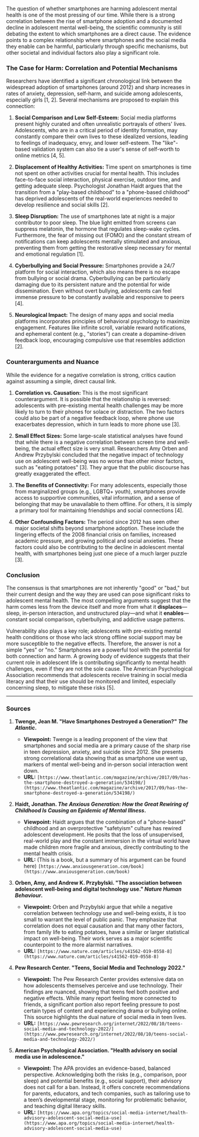 The question of whether smartphones are harming adolescent mental health is one of the most pressing of our time. While there is a strong correlation between the rise of smartphone adoption and a documented decline in adolescent mental well-being, the scientific community is still debating the extent to which smartphones are a direct cause. The evidence points to a complex relationship where smartphones and the social media they enable can be harmful, particularly through specific mechanisms, but other societal and individual factors also play a significant role.

### The Case for Harm: Correlation and Potential Mechanisms

Researchers have identified a significant chronological link between the widespread adoption of smartphones (around 2012) and sharp increases in rates of anxiety, depression, self-harm, and suicide among adolescents, especially girls [1, 2]. Several mechanisms are proposed to explain this connection:

1.  **Social Comparison and Low Self-Esteem:** Social media platforms present highly curated and often unrealistic portrayals of others' lives. Adolescents, who are in a critical period of identity formation, may constantly compare their own lives to these idealized versions, leading to feelings of inadequacy, envy, and lower self-esteem. The "like"-based validation system can also tie a user's sense of self-worth to online metrics [4, 5].

2.  **Displacement of Healthy Activities:** Time spent on smartphones is time not spent on other activities crucial for mental health. This includes face-to-face social interaction, physical exercise, outdoor time, and getting adequate sleep. Psychologist Jonathan Haidt argues that the transition from a "play-based childhood" to a "phone-based childhood" has deprived adolescents of the real-world experiences needed to develop resilience and social skills [2].

3.  **Sleep Disruption:** The use of smartphones late at night is a major contributor to poor sleep. The blue light emitted from screens can suppress melatonin, the hormone that regulates sleep-wake cycles. Furthermore, the fear of missing out (FOMO) and the constant stream of notifications can keep adolescents mentally stimulated and anxious, preventing them from getting the restorative sleep necessary for mental and emotional regulation [1].

4.  **Cyberbullying and Social Pressure:** Smartphones provide a 24/7 platform for social interaction, which also means there is no escape from bullying or social drama. Cyberbullying can be particularly damaging due to its persistent nature and the potential for wide dissemination. Even without overt bullying, adolescents can feel immense pressure to be constantly available and responsive to peers [4].

5.  **Neurological Impact:** The design of many apps and social media platforms incorporates principles of behavioral psychology to maximize engagement. Features like infinite scroll, variable reward notifications, and ephemeral content (e.g., "stories") can create a dopamine-driven feedback loop, encouraging compulsive use that resembles addiction [2].

### Counterarguments and Nuance

While the evidence for a negative correlation is strong, critics caution against assuming a simple, direct causal link.

1.  **Correlation vs. Causation:** This is the most significant counterargument. It is possible that the relationship is reversed: adolescents with pre-existing mental health challenges may be more likely to turn to their phones for solace or distraction. The two factors could also be part of a negative feedback loop, where phone use exacerbates depression, which in turn leads to more phone use [3].

2.  **Small Effect Sizes:** Some large-scale statistical analyses have found that while there is a negative correlation between screen time and well-being, the actual effect size is very small. Researchers Amy Orben and Andrew Przybylski concluded that the negative impact of technology use on adolescent well-being was no worse than other minor factors, such as "eating potatoes" [3]. They argue that the public discourse has greatly exaggerated the effect.

3.  **The Benefits of Connectivity:** For many adolescents, especially those from marginalized groups (e.g., LGBTQ+ youth), smartphones provide access to supportive communities, vital information, and a sense of belonging that may be unavailable to them offline. For others, it is simply a primary tool for maintaining friendships and social connections [4].

4.  **Other Confounding Factors:** The period since 2012 has seen other major societal shifts beyond smartphone adoption. These include the lingering effects of the 2008 financial crisis on families, increased academic pressure, and growing political and social anxieties. These factors could also be contributing to the decline in adolescent mental health, with smartphones being just one piece of a much larger puzzle [3].

### Conclusion

The consensus is that smartphones are not inherently "good" or "bad," but their current design and the way they are used can pose significant risks to adolescent mental health. The most compelling arguments suggest that the harm comes less from the device itself and more from what it **displaces**—sleep, in-person interaction, and unstructured play—and what it **enables**—constant social comparison, cyberbullying, and addictive usage patterns.

Vulnerability also plays a key role; adolescents with pre-existing mental health conditions or those who lack strong offline social support may be more susceptible to the negative effects. Therefore, the answer is not a simple "yes" or "no." Smartphones are a powerful tool with the potential for both connection and harm. A growing body of evidence suggests that their current role in adolescent life is contributing significantly to mental health challenges, even if they are not the sole cause. The American Psychological Association recommends that adolescents receive training in social media literacy and that their use should be monitored and limited, especially concerning sleep, to mitigate these risks [5].

***

### Sources

1.  **Twenge, Jean M. "Have Smartphones Destroyed a Generation?" *The Atlantic*.**
    *   **Viewpoint:** Twenge is a leading proponent of the view that smartphones and social media are a primary cause of the sharp rise in teen depression, anxiety, and suicide since 2012. She presents strong correlational data showing that as smartphone use went up, markers of mental well-being and in-person social interaction went down.
    *   **URL:** `[https://www.theatlantic.com/magazine/archive/2017/09/has-the-smartphone-destroyed-a-generation/534198/](https://www.theatlantic.com/magazine/archive/2017/09/has-the-smartphone-destroyed-a-generation/534198/)`

2.  **Haidt, Jonathan. *The Anxious Generation: How the Great Rewiring of Childhood Is Causing an Epidemic of Mental Illness*.**
    *   **Viewpoint:** Haidt argues that the combination of a "phone-based" childhood and an overprotective "safetyism" culture has rewired adolescent development. He posits that the loss of unsupervised, real-world play and the constant immersion in the virtual world have made children more fragile and anxious, directly contributing to the mental health crisis.
    *   **URL:** (This is a book, but a summary of his argument can be found here) `[https://www.anxiousgeneration.com/book](https://www.anxiousgeneration.com/book)`

3.  **Orben, Amy, and Andrew K. Przybylski. "The association between adolescent well-being and digital technology use." *Nature Human Behaviour*.**
    *   **Viewpoint:** Orben and Przybylski argue that while a negative correlation between technology use and well-being exists, it is too small to warrant the level of public panic. They emphasize that correlation does not equal causation and that many other factors, from family life to eating potatoes, have a similar or larger statistical impact on well-being. Their work serves as a major scientific counterpoint to the more alarmist narratives.
    *   **URL:** `[https://www.nature.com/articles/s41562-019-0558-8](https://www.nature.com/articles/s41562-019-0558-8)`

4.  **Pew Research Center. "Teens, Social Media and Technology 2022."**
    *   **Viewpoint:** The Pew Research Center provides extensive data on how adolescents themselves perceive and use technology. Their findings are nuanced, showing that teens feel both positive and negative effects. While many report feeling more connected to friends, a significant portion also report feeling pressure to post certain types of content and experiencing drama or bullying online. This source highlights the dual nature of social media in teen lives.
    *   **URL:** `[https://www.pewresearch.org/internet/2022/08/10/teens-social-media-and-technology-2022/](https://www.pewresearch.org/internet/2022/08/10/teens-social-media-and-technology-2022/)`

5.  **American Psychological Association. "Health advisory on social media use in adolescence."**
    *   **Viewpoint:** The APA provides an evidence-based, balanced perspective. Acknowledging both the risks (e.g., comparison, poor sleep) and potential benefits (e.g., social support), their advisory does not call for a ban. Instead, it offers concrete recommendations for parents, educators, and tech companies, such as tailoring use to a teen’s developmental stage, monitoring for problematic behavior, and teaching digital literacy skills.
    *   **URL:** `[https://www.apa.org/topics/social-media-internet/health-advisory-adolescent-social-media-use](https://www.apa.org/topics/social-media-internet/health-advisory-adolescent-social-media-use)`